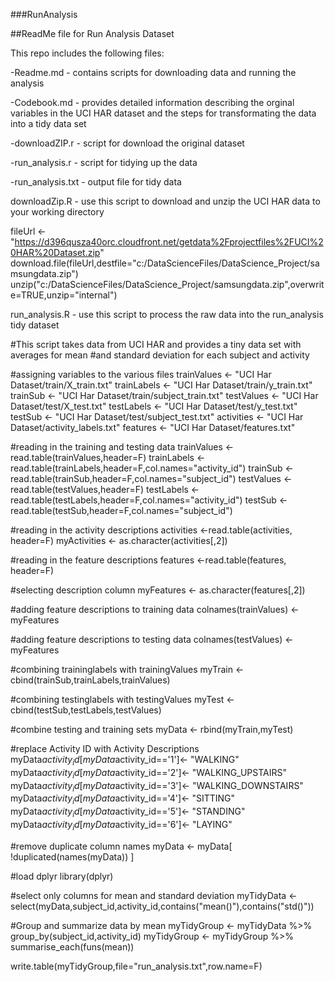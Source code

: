 ###RunAnalysis

##ReadMe file for Run Analysis Dataset

This repo includes the following files:

-Readme.md - contains scripts for downloading data and running the analysis

-Codebook.md - provides detailed information describing the orginal variables in the UCI HAR dataset
		and the steps for transformating the data into a tidy data set

-downloadZIP.r - script for download the original dataset

-run_analysis.r - script for tidying up the data

-run_analysis.txt - output file for tidy data

downloadZip.R - use this script to download and unzip the UCI HAR data to your working directory

fileUrl <- "https://d396qusza40orc.cloudfront.net/getdata%2Fprojectfiles%2FUCI%20HAR%20Dataset.zip"
download.file(fileUrl,destfile="c:/DataScienceFiles/DataScience_Project/samsungdata.zip")
unzip("c:/DataScienceFiles/DataScience_Project/samsungdata.zip",overwrite=TRUE,unzip="internal")

run_analysis.R - use this script to process the raw data into the run_analysis tidy dataset

#This script takes data from UCI HAR and provides a tiny data set with averages for mean
#and standard deviation for each subject and activity

#assigning variables to the various files
trainValues <- "UCI Har Dataset/train/X_train.txt"
trainLabels <- "UCI Har Dataset/train/y_train.txt"
trainSub    <- "UCI Har Dataset/train/subject_train.txt"
testValues  <- "UCI Har Dataset/test/X_test.txt"
testLabels  <- "UCI Har Dataset/test/y_test.txt"
testSub     <- "UCI Har Dataset/test/subject_test.txt"
activities  <- "UCI Har Dataset/activity_labels.txt"
features    <- "UCI Har Dataset/features.txt"

#reading in the training and testing data
trainValues <- read.table(trainValues,header=F)
trainLabels <- read.table(trainLabels,header=F,col.names="activity_id")
trainSub    <- read.table(trainSub,header=F,col.names="subject_id")
testValues  <- read.table(testValues,header=F)
testLabels  <- read.table(testLabels,header=F,col.names="activity_id")
testSub     <- read.table(testSub,header=F,col.names="subject_id")

#reading in the activity descriptions
activities <-read.table(activities, header=F)
myActivities <- as.character(activities[,2])

#reading in the feature descriptions
features <-read.table(features, header=F)

#selecting description column
myFeatures <- as.character(features[,2])

#adding feature descriptions to training data
colnames(trainValues) <- myFeatures

#adding feature descriptions to testing data
colnames(testValues) <- myFeatures

#combining traininglabels with trainingValues
myTrain <- cbind(trainSub,trainLabels,trainValues)

#combining testinglabels with testingValues
myTest <- cbind(testSub,testLabels,testValues)

#combine testing and training sets
myData <- rbind(myTrain,myTest)

#replace Activity ID with Activity Descriptions
myData$activity_id[myData$activity_id=='1']<- "WALKING"
myData$activity_id[myData$activity_id=='2']<- "WALKING_UPSTAIRS"
myData$activity_id[myData$activity_id=='3']<- "WALKING_DOWNSTAIRS"
myData$activity_id[myData$activity_id=='4']<- "SITTING"
myData$activity_id[myData$activity_id=='5']<- "STANDING"
myData$activity_id[myData$activity_id=='6']<- "LAYING"

#remove duplicate column names
myData <- myData[ !duplicated(names(myData)) ]

#load dplyr
library(dplyr)

#select only columns for mean and standard deviation
myTidyData <- select(myData,subject_id,activity_id,contains("mean()"),contains("std()"))

#Group and summarize data by mean
myTidyGroup <- myTidyData %>% group_by(subject_id,activity_id)
myTidyGroup <- myTidyGroup %>% summarise_each(funs(mean))

write.table(myTidyGroup,file="run_analysis.txt",row.name=F)